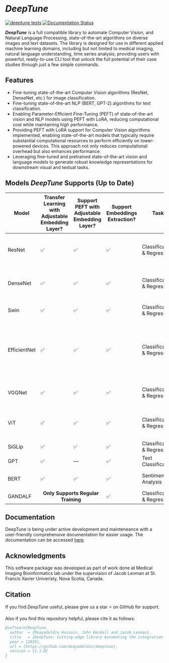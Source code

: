 # *DeepTune*

[![deeptune tests](https://github.com/moayadeldin/deeptune/actions/workflows/test.yml/badge.svg)](https://github.com/moayadeldin/deeptune/actions/workflows/test.yml)
[![Documentation Status](https://readthedocs.org/projects/deeptune/badge/?version=latest)](https://deeptune.readthedocs.io/en/latest/)

***DeepTune*** is a full compatible library to automate Computer Vision, and Natural Language Processing, state-of-the-art algorithms on diverse images and text datasets. The library is designed for use in different applied machine learning domains, including but not limited to medical imaging, natural language understanding, time series analysis, providing users with powerful, ready-to-use CLI tool that unlock the full potential of their case studies through just a few simple commands.

## Features

- Fine-tuning state-of-the-art Computer Vision algorithms (ResNet, DenseNet, etc.) for image classification.
- Fine-tuning state-of-the-art NLP (BERT, GPT-2) algorithms for text classification.
- Enabling Parameter-Efficient Fine-Tuning (PEFT) of state-of-the-art vision and NLP models using PEFT with LoRA, reducing computational cost while maintaining high performance.
- Providing PEFT with LoRA support for Computer Vision algorithms implemented, enabling state-of-the-art models that typically require substantial computational resources to perform efficiently on lower-powered devices. This approach not only reduces computational overhead but also enhances performance.
- Leveraging fine-tuned and pretrained state-of-the-art vision and language models to generate robust knowledge representations for downstream visual and textual tasks.
  
## Models *DeepTune* Supports (Up to Date)


<table>
  <thead>
    <tr>
      <th>Model</th>
      <th>Transfer Learning with Adjustable Embedding Layer?</th>
      <th>Support PEFT with Adjustable Embedding Layer?</th>
      <th>Support Embeddings Extraction?</th>
      <th>Task</th>
      <th>Modality</th>
      <th>Supported Models</th>
    </tr>
  </thead>
  <tbody>
    <tr>
      <td>ResNet</td>
      <td>✅</td>
      <td>✅</td>
      <td>✅</td>
      <td>Classification & Regression</td>
      <td>Image</td>
      <td>'resnet18', 'resnet34', 'resnet50', 'resnet101', or 'resnet152'</td>
    </tr>
    <tr>
      <td>DenseNet</td>
      <td>✅</td>
      <td>✅</td>
      <td>✅</td>
      <td>Classification & Regression</td>
      <td>Image</td>
      <td>'densenet121', 'densenet161', 'densenet169', or 'densenet201'</td>
    </tr>
    <tr>
      <td>Swin</td>
      <td>✅</td>
      <td>✅</td>
      <td>✅</td>
      <td>Classification & Regression</td>
      <td>Image</td>
      <td>'swin_t', 'swin_s', or 'swin_b'</td>
    </tr>
    <tr>
      <td>EfficientNet</td>
      <td>✅</td>
      <td>✅</td>
      <td>✅</td>
      <td>Classification & Regression</td>
      <td>Image</td>
      <td>'efficientnet_b0', 'efficientnet_b1', 'efficientnet_b2', 'efficientnet_b3', 'efficientnet_b4', 'efficientnet_b5', 'efficientnet_b6', or 'efficientnet_b7'</td>
    </tr>
    <tr>
      <td>VGGNet</td>
      <td>✅</td>
      <td>✅</td>
      <td>✅</td>
      <td>Classification & Regression</td>
      <td>Image</td>
      <td>'vgg11', 'vgg13', 'vgg16', or 'vgg19'</td>
    </tr>
    <tr>
      <td>ViT</td>
      <td>✅</td>
      <td>✅</td>
      <td>✅</td>
      <td>Classification & Regression</td>
      <td>Image</td>
      <td>'vit_b_16', 'vit_b_32', 'vit_l_16', 'vit_l_32' or 'vit_h_14'</td>
    </tr>
      <tr>
      <td>SiGLip</td>
      <td>✅</td>
      <td>✅</td>
      <td>✅</td>
      <td>Classification & Regression</td>
      <td>Image</td>
      <td>siglip</td>
    </tr>
    <tr>
      <td>GPT</td>
      <td>✅</td>
      <td>—</td>
      <td>✅</td>
      <td>Text Classification</td>
      <td>Text</td>
      <td>GPT-2</td>
    </tr>
    <tr>
      <td>BERT</td>
      <td>✅</td>
      <td>✅</td>
      <td>✅</td>
      <td>Sentiment Analysis</td>
      <td>Text</td>
      <td>bert-base-multilingual-cased</td>
    </tr>
<tr>
  <td>GANDALF</td>
  <td colspan="2" style="text-align:center; font-weight:bold; font-size:16px;">Only Supports Regular Training</td>
  <td>✅</td>
  <td>Classification & Regression</td>
  <td>Tabular</td>
  <td>GANDALF</td>
</tr>
  </tbody>
</table>

## Documentation

DeepTune is being under active development and mainteneance with a user-friendly comprehensive documentation for easier usage. The documentation can be accessed [here](https://deeptune.readthedocs.io/en/latest/).

## Acknowledgments
This software package was developed as part of work done at Medical Imaging Bioinformatics lab under the supervision of Jacob Levman at St. Francis Xavier Univeristy, Nova Scotia, Canada.

## Citation

If you find *DeepTune* useful, please give us a star ⭐ on GitHub for support.

Also if you find this repository helpful, please cite it as follows:

```bibtex
@software{DeepTune,
  author  = {Moayadeldin Hussain, John Kendall and Jacob Levman},
  title   = {DeepTune: Cutting-edge library Automating the integration of state-of-the-art deep learning models on image, text, and tabular datasets},
  year = {2025},
  url = {https://github.com/moayadeldin/deeptune},
  version = {1.1.0}
}
